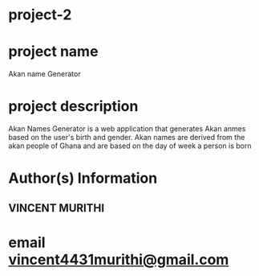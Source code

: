 # project-2 
# project name
Akan name Generator

# project description
Akan Names Generator is a web application that generates Akan anmes based on the user's birth and gender. Akan names are derived from the akan people of Ghana and are based on the day of week a person is born

# Author(s) Information

## VINCENT MURITHI
# email vincent4431murithi@gmail.com


